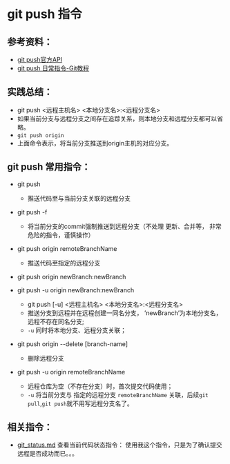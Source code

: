 # git push 指令

## 参考资料：
* [git push官方API](https://git-scm.com/docs/git-push)
* [git push 日常指令-Git教程](http://www.yiibai.com/git/git_push.html)

## 实践总结：
* git push <远程主机名> <本地分支名>:<远程分支名>
* 如果当前分支与远程分支之间存在追踪关系，则本地分支和远程分支都可以省略。
* `git push origin`
* 上面命令表示，将当前分支推送到origin主机的对应分支。

## git push 常用指令：
* git push
	* 推送代码至与当前分支关联的远程分支
* git push -f
	* 将当前分支的commit强制推送到远程分支（不处理 更新、合并等， 非常危险的指令，谨慎操作）

* git push origin remoteBranchName
	* 推送代码至指定的远程分支

* git push origin newBranch:newBranch
* git push -u origin newBranch:newBranch
	* git push [-u] <远程主机名> <本地分支名>:<远程分支名>
	* 推送分支到远程并在远程创建一同名分支， ’newBranch’为本地分支名，远程不存在同名分支;
	* `-u` 同时将本地分支、远程分支关联；

* git push origin --delete [branch-name]
  * 删除远程分支

* git push -u origin remoteBranchName
  * 远程仓库为空（不存在分支）时，首次提交代码使用；
  * `-u` 将当前分支与 指定的远程分支 `remoteBranchName` 关联，后续`git pull`,`git push`就不用写远程分支名了。


## 相关指令：
* [git_status.md](https://github.com/wteam-xq/testGit/blob/master/learn_log/git_status.md)  查看当前代码状态指令： 使用我这个指令，只是为了确认提交远程是否成功而已。。。
